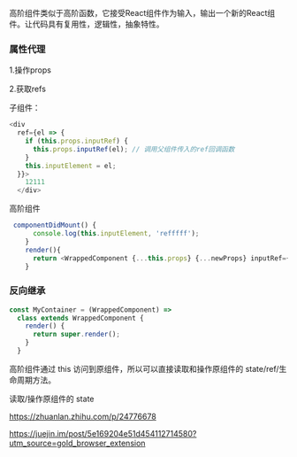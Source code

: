 高阶组件类似于高阶函数，它接受React组件作为输入，输出一个新的React组件。让代码具有复用性，逻辑性，抽象特性。



### 属性代理

1.操作props

2.获取refs

子组件：
```js
<div 
  ref={el => {
    if (this.props.inputRef) {
      this.props.inputRef(el); // 调用父组件传入的ref回调函数
    }
    this.inputElement = el;
  }}>
    12111
  </div>
```
高阶组件
```js
 componentDidMount() {
      console.log(this.inputElement, 'refffff');
    }
    render(){
      return <WrappedComponent {...this.props} {...newProps} inputRef={(el)=>{this.inputElement = el}}/>
    }
```


### 反向继承  
```js
const MyContainer = (WrappedComponent) =>
  class extends WrappedComponent {
    render() {
      return super.render();
    }
  }
```


高阶组件通过 this 访问到原组件，所以可以直接读取和操作原组件的 state/ref/生命周期方法。

读取/操作原组件的 state


https://zhuanlan.zhihu.com/p/24776678


https://juejin.im/post/5e169204e51d454112714580?utm_source=gold_browser_extension



